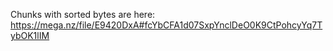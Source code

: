 Chunks with sorted bytes are here: https://mega.nz/file/E9420DxA#fcYbCFA1d07SxpYnclDeO0K9CtPohcyYq7TybOK1lIM
